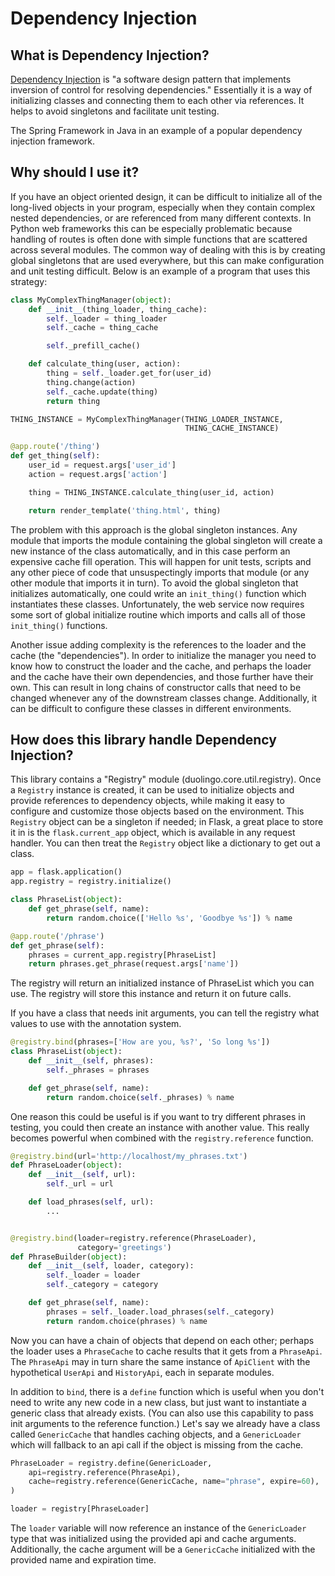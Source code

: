 Dependency Injection
====================


What is Dependency Injection?
-----------------------------

[Dependency Injection](https://en.wikipedia.org/wiki/Dependency_injection)
is "a software design pattern that implements inversion of control for
resolving dependencies." Essentially it is a way of initializing classes and
connecting them to each other via references. It helps to avoid singletons
and facilitate unit testing.

The Spring Framework in Java in an example of a popular dependency injection
framework.


Why should I use it?
--------------------

If you have an object oriented design, it can be difficult to initialize all
of the long-lived objects in your program, especially when they contain complex
nested dependencies, or are referenced from many different contexts. In Python
web frameworks this can be especially problematic because handling of routes is
often done with simple functions that are scattered across several modules.
The common way of dealing with this is by creating global singletons that are
used everywhere, but this can make configuration and unit testing difficult.
Below is an example of a program that uses this strategy:

```python
class MyComplexThingManager(object):
    def __init__(thing_loader, thing_cache):
        self._loader = thing_loader
        self._cache = thing_cache

        self._prefill_cache()

    def calculate_thing(user, action):
        thing = self._loader.get_for(user_id)
        thing.change(action)
        self._cache.update(thing)
        return thing

THING_INSTANCE = MyComplexThingManager(THING_LOADER_INSTANCE,
                                       THING_CACHE_INSTANCE)

@app.route('/thing')
def get_thing(self):
    user_id = request.args['user_id']
    action = request.args['action']

    thing = THING_INSTANCE.calculate_thing(user_id, action)

    return render_template('thing.html', thing)
```

The problem with this approach is the global singleton instances. Any module
that imports the module containing the global singleton will create a new
instance of the class automatically, and in this case perform an expensive
cache fill operation. This will happen for unit tests, scripts and any other
piece of code that unsuspectingly imports that module (or any other module that
imports it in turn). To avoid the global singleton that initializes
automatically, one could write an `init_thing()` function which instantiates
these classes. Unfortunately, the web service now requires some sort of
global initialize routine which imports and calls all of those `init_thing()`
functions.

Another issue adding complexity is the references to the loader and
the cache (the "dependencies"). In order to initialize the manager you
need to know how to construct the loader and the cache, and perhaps the loader
and the cache have their own dependencies, and those further have their own.
This can result in long chains of constructor calls that need to be changed
whenever any of the downstream classes change. Additionally, it can be
difficult to configure these classes in different environments.


How does this library handle Dependency Injection?
--------------------------------------------------

This library contains a "Registry" module (duolingo.core.util.registry). Once
a `Registry` instance is created, it can be used to initialize objects and
provide references to dependency objects, while making it easy to configure
and customize those objects based on the environment. This `Registry` object
can be a singleton if needed; in Flask, a great place to store it in is the
`flask.current_app` object, which is available in any request handler. You can
then treat the `Registry` object like a dictionary to get out a class.

```python
app = flask.application()
app.registry = registry.initialize()

class PhraseList(object):
    def get_phrase(self, name):
        return random.choice(['Hello %s', 'Goodbye %s']) % name

@app.route('/phrase')
def get_phrase(self):
    phrases = current_app.registry[PhraseList]
    return phrases.get_phrase(request.args['name'])
```

The registry will return an initialized instance of PhraseList which you can
use. The registry will store this instance and return it on future calls.

If you have a class that needs init arguments, you can tell the registry what
values to use with the annotation system.

```python
@registry.bind(phrases=['How are you, %s?', 'So long %s'])
class PhraseList(object):
    def __init__(self, phrases):
        self._phrases = phrases

    def get_phrase(self, name):
        return random.choice(self._phrases) % name
```

One reason this could be useful is if you want to try different phrases in
testing, you could then create an instance with another value. This really
becomes powerful when combined with the `registry.reference` function.

```python
@registry.bind(url='http://localhost/my_phrases.txt')
def PhraseLoader(object):
    def __init__(self, url):
        self._url = url

    def load_phrases(self, url):
        ...


@registry.bind(loader=registry.reference(PhraseLoader),
               category='greetings')
def PhraseBuilder(object):
    def __init__(self, loader, category):
        self._loader = loader
        self._category = category

    def get_phrase(self, name):
        phrases = self._loader.load_phrases(self._category)
        return random.choice(phrases) % name
```

Now you can have a chain of objects that depend on each other; perhaps the
loader uses a `PhraseCache` to cache results that it gets from a `PhraseApi`.
The `PhraseApi` may in turn share the same instance of `ApiClient` with the
hypothetical `UserApi` and `HistoryApi`, each in separate modules.

In addition to `bind`, there is a `define` function which is useful when you
don't need to write any new code in a new class, but just want to
instantiate a generic class that already exists. (You can also use this
capability to pass init arguments to the reference function.)
Let's say we already have a class called `GenericCache` that handles caching
objects, and a `GenericLoader` which will fallback to an api call if the
object is missing from the cache.

```python
PhraseLoader = registry.define(GenericLoader,
    api=registry.reference(PhraseApi),
    cache=registry.reference(GenericCache, name="phrase", expire=60),
)

loader = registry[PhraseLoader]
```

The `loader` variable will now reference an instance of the `GenericLoader`
type that was initialized using the provided api and cache arguments.
Additionally, the cache argument will be a `GenericCache` initialized with the
provided name and expiration time.
